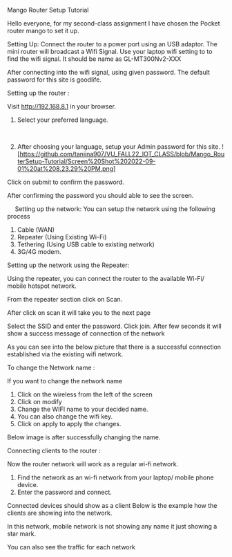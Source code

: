 Mango Router Setup Tutorial



Hello everyone, for my second-class assignment I have chosen the Pocket router mango to set it up.

Setting Up: 
Connect the router to a power port using an USB adaptor.
The mini router will broadcast a Wifi Signal.  Use your laptop wifi setting to to find the wifi signal.  It should be name as GL-MT300Nv2-XXX

After connecting into the wifi signal, using given password. The default password for this site is goodlife. 

Setting up the router :

Visit http://192.168.8.1 in your browser. 

1.	Select your preferred language. 
 
 


2.	After choosing your language, setup your Admin password for this site.
 ![https://github.com/tanjina907/VU_FALL22_IOT_CLASS/blob/Mango_RouterSetup-Tutorial/Screen%20Shot%202022-09-01%20at%208.23.29%20PM.png]

Click on submit to confirm the password.

After confirming the password you should able to see the screen. 
 

 
Setting up the network:
You can setup the network using the following process 
1.	Cable (WAN) 
2.	Repeater (Using Existing Wi-Fi)
3.	Tethering (Using USB cable to existing network)
4.	3G/4G modem.


Setting up the network using the Repeater: 

Using the repeater, you can connect the router to the available Wi-Fi/ mobile hotspot network.

 From the repeater section click on Scan.


 

After click on scan it will take you to the next page 

 


Select the SSID and enter the password. Click join.  After few seconds it will show a success message of connection of the network 

As you can see into the below picture that there is a successful connection established via the existing wifi network. 



 


To change the Network name :
 
If you want to change the network name 
1.	Click on the wireless from the left of the screen 
2.	Click on modify 
3.	Change the WIFI name to your decided name. 
4.	You can also change the wifi key. 
5.	Click on apply to apply the changes. 

Below image is after successfully changing the name.
 



Connecting clients to the router :

Now the router network will work as a regular wi-fi network.
1.	Find the network as an wi-fi network from your laptop/ mobile phone device. 
2.	Enter the password and connect. 

Connected devices should show as a client 
Below is the example how the clients are showing into the network.

 



In this network, mobile network is not showing any name it just showing a star mark. 

You can also see the traffic for each network
 
